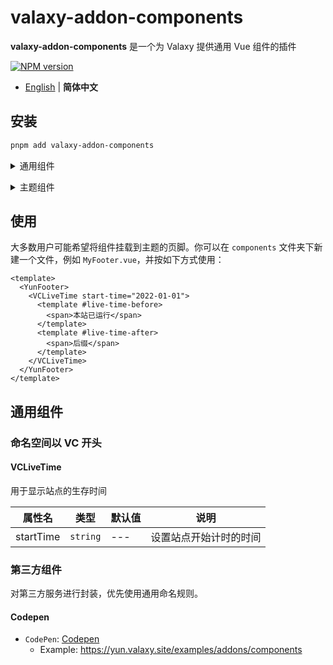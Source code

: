 # valaxy-addon-components

**valaxy-addon-components** 是一个为 Valaxy 提供通用 Vue 组件的插件

[![NPM version](https://img.shields.io/npm/v/valaxy-addon-waline?color=0078E7)](https://www.npmjs.com/package/valaxy-addon-waline)

- [English](./README.md) | **简体中文**

## 安装

```bash
pnpm add valaxy-addon-components
```

<details>
<summary>通用组件</summary><br>

可以通过以下方式启用插件的通用组件，关于通用组件的完整列表，请参见 [通用组件](#通用组件)

```ts
import { defineValaxyConfig } from 'valaxy'
import { addonComponents } from 'valaxy-addon-components'

export default defineValaxyConfig({
  addons: [
    addonComponents(),
  ],
})
```

<br></details>

<details>
<summary>主题组件</summary><br>

还可以通过插件 `ValaxyThemesResolver` 功能扩展 `unplugin-vue-components`，实现引入第三方主题。以下以 [Yun](https://github.com/YunYouJun/valaxy/tree/main/packages/valaxy-theme-yun) 主题为例：

```ts
import { defineValaxyConfig } from 'valaxy'
import { ValaxyThemesResolver } from 'valaxy-addon-components'

export default defineValaxyConfig({
  components: {
    resolvers: [ValaxyThemesResolver({ themes: ['yun'] })],
  },
})
```

| 属性名 | 类型 | 默认值 | 说明 |
| ---- | ---- | ---- | ---- |
| themes | `string[]` | --- | 需要导入 components 的第三方主题 |

> [!TIP]
> 通常情况下，系统会自动识别 `components` 文件夹下的组件。如果需要手动指定组件路径关系，必须在主题中支持此功能。在主题根目录下新建 `components.json` 文件，并在文件中指定组件名和组件相对于 `components` 文件夹的路径，如下示例：

```json
{
  "YunCollectionItem": "collection/YunCollectionItem.vue"
}
```

<br></details>

## 使用

大多数用户可能希望将组件挂载到主题的页脚。你可以在 `components` 文件夹下新建一个文件，例如 `MyFooter.vue`，并按如下方式使用：

```vue
<template>
  <YunFooter>
    <VCLiveTime start-time="2022-01-01">
      <template #live-time-before>
        <span>本站已运行</span>
      </template>
      <template #live-time-after>
        <span>后缀</span>
      </template>
    </VCLiveTime>
  </YunFooter>
</template>
```

## 通用组件

### 命名空间以 VC 开头

#### VCLiveTime

用于显示站点的生存时间

| 属性名 | 类型 | 默认值 | 说明 |
| ---- | ---- | ---- | ---- |
| startTime | `string` | --- | 设置站点开始计时的时间 |

### 第三方组件

对第三方服务进行封装，优先使用通用命名规则。

#### Codepen

- `CodePen`: [Codepen](https://codepen.io/)
  - Example: <https://yun.valaxy.site/examples/addons/components>

